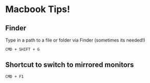 # Macbook Tips!

## Finder

Type in a path to a file or folder via Finder (sometimes its needed!)

```
CMD + SHIFT + G
```

## Shortcut to switch to mirrored monitors

```
CMD + F1
```